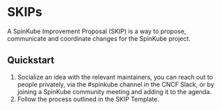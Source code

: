 # SKIPs

A SpinKube Improvement Proposal (SKIP) is a way to propose, communicate and
coordinate changes for the SpinKube project.

## Quickstart

1. Socialize an idea with the relevant maintainers, you can reach out to people
   privately, via the #spinkube channel in the CNCF Slack, or by joining a SpinKube
   community meeting and adding it to the agenda.
2. Follow the process outlined in the SKIP Template.
